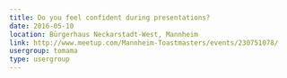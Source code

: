 ```yaml
---
title: Do you feel confident during presentations?
date: 2016-05-10
location: Bürgerhaus Neckarstadt-West, Mannheim
link: http://www.meetup.com/Mannheim-Toastmasters/events/230751078/
usergroup: tomama
type: usergroup
---
```

